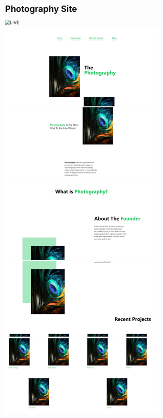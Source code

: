 # Photography Site

![LIVE](https://shinelatheef.github.io/Project3-Photography/)

![ss1](./Images/Screenshot%20(78).png)
![ss1](./Images/Screenshot%20(79).png)
![ss1](./Images/Screenshot%20(80).png)
![ss1](./Images/Screenshot%20(81).png)
![ss1](./Images/Screenshot%20(82).png)